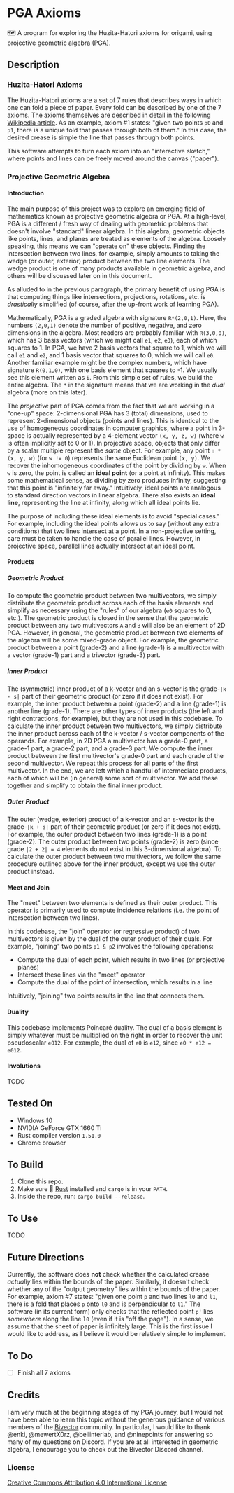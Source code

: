 # PGA Axioms
🗺️ A program for exploring the Huzita-Hatori axioms for origami, using projective geometric algebra (PGA).

## Description

### Huzita-Hatori Axioms
The Huzita-Hatori axioms are a set of 7 rules that describes ways in which one can fold a piece of paper. Every fold 
can be described by one of the 7 axioms. The axioms themselves are described in detail in the following [Wikipedia 
article](https://en.wikipedia.org/wiki/Huzita%E2%80%93Hatori_axioms#Axiom_7). As an example, axiom #1 states: "given 
two points `p0` and `p1`, there is a unique fold that passes through both of them." In this case, the desired crease 
is simple the line that passes through both points. 

This software attempts to turn each axiom into an "interactive sketch," where points and lines can be freely moved 
around the canvas ("paper").

### Projective Geometric Algebra

#### Introduction
The main purpose of this project was to explore an emerging field of mathematics known as projective geometric 
algebra or PGA. At a high-level, PGA is a different / fresh way of dealing with geometric problems that doesn't 
involve "standard" linear algebra. In this algebra, geometric objects like points, lines, and planes are treated as 
elements of the algebra. Loosely speaking, this means we can "operate on" these objects. Finding the intersection 
between two lines, for example, simply amounts to taking the wedge (or outer, exterior) product between the two line 
elements. The wedge product is one of many products available in geometric algebra, and others will be discussed 
later on in this document.

As alluded to in the previous paragraph, the primary benefit of using PGA is that computing things like
intersections, projections, rotations, etc. is *drastically* simplified (of course, after the up-front work of
learning PGA).

Mathematically, PGA is a graded algebra with signature `R*(2,0,1)`. Here, the numbers `(2,0,1)` denote the number of 
positive, negative, and zero dimensions in the algebra. Most readers are probably familiar with `R(3,0,0)`, which 
has 3 basis vectors (which we might call `e1`, `e2`, `e3`), each of which squares to 1. In PGA, we have 2 basis 
vectors that square to 1, which we will call `e1` and `e2`, and 1 basis vector that squares to 0, which we will call 
`e0`. Another familiar example might be the complex numbers, which have signature `R(0,1,0)`, with one basis element 
that squares to -1. We usually see this element written as `i`. From this simple set of rules, we build the entire algebra. 
The `*` in the signature means that we are working in the *dual* algebra (more on this later). 

The *projective* part of PGA comes from the fact that we are working in a "one-up" space: 2-dimensional PGA has 3 
(total) dimensions, used to represent 2-dimensional objects (points and lines). This is identical to the use of homogeneous 
coordinates in computer graphics, where a point in 3-space is actually represented by a 4-element vector `(x, y, z, w)` 
(where `w` is often implicitly set to 0 or 1). In projective space, objects that only differ by a scalar multiple 
represent the *same* object. For example, any point `n * (x, y, w)` (for `w != 0`) represents the same Euclidean 
point `(x, y)`. We recover the inhomogeneous coordinates of the point by dividing by `w`. When `w` is zero, the 
point is called an **ideal point** (or a point at infinity). This makes some mathematical sense, as dividing by zero 
produces infinity, suggesting that this point is "infinitely far away." Intuitively, ideal points are analogous to 
standard direction vectors in linear algebra. There also exists an **ideal line**, representing the line at infinity,
along which all ideal points lie.

The purpose of including these ideal elements is to avoid "special cases." For example, including the ideal points 
allows us to say (without any extra conditions) that two lines intersect at a point. In a non-projective setting, 
care must be taken to handle the case of parallel lines. However, in projective space, parallel lines actually 
intersect at an ideal point.

#### Products
##### Geometric Product
To compute the geometric product between two multivectors, we simply distribute the geometric product across each of 
the basis elements and simplify as necessary using the "rules" of our algebra (`e0` squares to 0, etc.). The 
geometric product is closed in the sense that the geometric product between any two multivectors `A` and `B` will 
also be an element of 2D PGA. However, in general, the geometric product between two elements of the algebra will be 
some mixed-grade object. For example, the geometric product between a point (grade-2) and a line (grade-1) is a 
multivector with a vector (grade-1) part and a trivector (grade-3) part.

##### Inner Product
The (symmetric) inner product of a k-vector and an s-vector is the grade-`|k - s|` part of their geometric product 
(or zero if it does not exist). For example, the inner product between a point (grade-2) and a line (grade-1) is 
another line (grade-1). There are other types of inner products (the left and right contractions, for example), but 
they are not used in this codebase. To calculate the inner product between two multivectors, we simply distribute 
the inner product across each of the k-vector / s-vector components of the operands. For example, in 2D PGA a 
multivector has a grade-0 part, a grade-1 part, a grade-2 part, and a grade-3 part. We compute the inner product 
between the first multivector's grade-0 part and each grade of the second multivector. We repeat this process for 
all parts of the first multivector. In the end, we are left which a handful of intermediate products, each of which 
will be (in general) some sort of multivector. We add these together and simplify to obtain the final inner product.

##### Outer Product
The outer (wedge, exterior) product of a k-vector and an s-vector is the grade-`|k + s|` part of their geometric 
product (or zero if it does not exist). For example, the outer product between two lines (grade-1) is a point 
(grade-2). The outer product between two points (grade-2) is zero (since grade `|2 + 2| = 4` elements do not exist 
in this 3-dimensional algebra). To calculate the outer product between two multivectors, we follow the same 
procedure outlined above for the inner product, except we use the outer product instead.

#### Meet and Join
The "meet" between two elements is defined as their outer product. This operator is primarily used to compute 
incidence relations (i.e. the point of intersection between two lines).

In this codebase, the "join" operator (or regressive product) of two multivectors is given by the dual of the outer 
product of their duals. For example, "joining" two points `p1 & p2` involves the following operations:

- Compute the dual of each point, which results in two lines (or projective planes)
- Intersect these lines via the "meet" operator
- Compute the dual of the point of intersection, which results in a line 

Intuitively, "joining" two points results in the line that connects them.

#### Duality
This codebase implements Poincaré duality. The dual of a basis element is simply whatever must be multiplied on the 
right in order to recover the unit pseudoscalar `e012`. For example, the dual of `e0` is `e12`, since `e0 * e12 = e012`.

#### Involutions
TODO

## Tested On
- Windows 10
- NVIDIA GeForce GTX 1660 Ti
- Rust compiler version `1.51.0`
- Chrome browser

## To Build
1. Clone this repo.
2. Make sure 🦀 [Rust](https://www.rust-lang.org/en-US/) installed and `cargo` is in your `PATH`.
3. Inside the repo, run: `cargo build --release`.

## To Use
TODO

## Future Directions
Currently, the software does **not** check whether the calculated crease *actually* lies within the bounds of the 
paper. Similarly, it doesn't check whether any of the "output geometry" lies within the bounds of the paper. For 
example, axiom #7 states: "given one point `p` and two lines `l0` and `l1`, there is a fold that places `p` onto 
`l0` and is perpendicular to `l1`." The software (in its current form) only checks that the reflected point `p'` 
lies *somewhere* along the line `l0` (even if it is "off the page"). In a sense, we assume that the sheet of paper
is infinitely large. This is the first issue I would like to address, as I believe it would be relatively simple to 
implement.

## To Do
- [ ] Finish all 7 axioms

## Credits
I am very much at the beginning stages of my PGA journey, but I would not have been able to learn this topic without 
the generous guidance of various members of the [Bivector](https://bivector.net/) community. In particular, I would 
like to thank @enki, @mewertX0rz, @bellinterlab, and @ninepoints for answering so many of my questions on Discord. 
If you are at all interested in geometric algebra, I encourage you to check out the Bivector Discord channel.

### License
[Creative Commons Attribution 4.0 International License](https://creativecommons.org/licenses/by/4.0/)